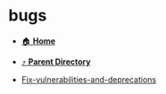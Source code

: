 # bugs
- [:house: **Home**](/README)
- [:arrow_heading_up: **Parent Directory**](/notes/_index.md)

- [Fix-vulnerabilities-and-deprecations](Fix-vulnerabilities-and-deprecations.md)
